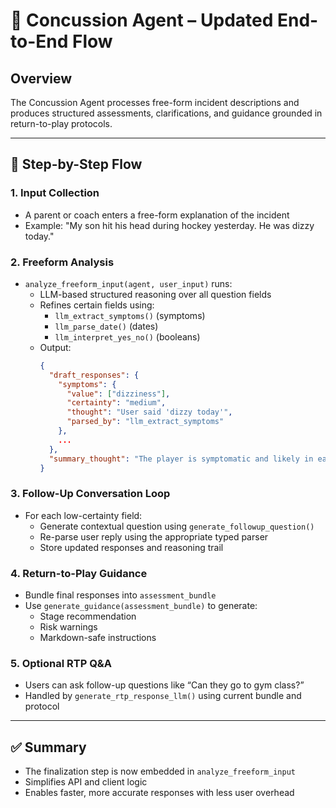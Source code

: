 
# 🧠 Concussion Agent – Updated End-to-End Flow

## Overview
The Concussion Agent processes free-form incident descriptions and produces structured assessments, clarifications, and guidance grounded in return-to-play protocols.

---

## 🧭 Step-by-Step Flow

### 1. Input Collection
- A parent or coach enters a free-form explanation of the incident
- Example: "My son hit his head during hockey yesterday. He was dizzy today."

### 2. Freeform Analysis
- `analyze_freeform_input(agent, user_input)` runs:
  - LLM-based structured reasoning over all question fields
  - Refines certain fields using:
    - `llm_extract_symptoms()` (symptoms)
    - `llm_parse_date()` (dates)
    - `llm_interpret_yes_no()` (booleans)
  - Output:
    ```json
    {
      "draft_responses": {
        "symptoms": {
          "value": ["dizziness"],
          "certainty": "medium",
          "thought": "User said 'dizzy today'",
          "parsed_by": "llm_extract_symptoms"
        },
        ...
      },
      "summary_thought": "The player is symptomatic and likely in early recovery."
    }
    ```

### 3. Follow-Up Conversation Loop
- For each low-certainty field:
  - Generate contextual question using `generate_followup_question()`
  - Re-parse user reply using the appropriate typed parser
  - Store updated responses and reasoning trail

### 4. Return-to-Play Guidance
- Bundle final responses into `assessment_bundle`
- Use `generate_guidance(assessment_bundle)` to generate:
  - Stage recommendation
  - Risk warnings
  - Markdown-safe instructions

### 5. Optional RTP Q&A
- Users can ask follow-up questions like “Can they go to gym class?”
- Handled by `generate_rtp_response_llm()` using current bundle and protocol

---

## ✅ Summary
- The finalization step is now embedded in `analyze_freeform_input`
- Simplifies API and client logic
- Enables faster, more accurate responses with less user overhead
